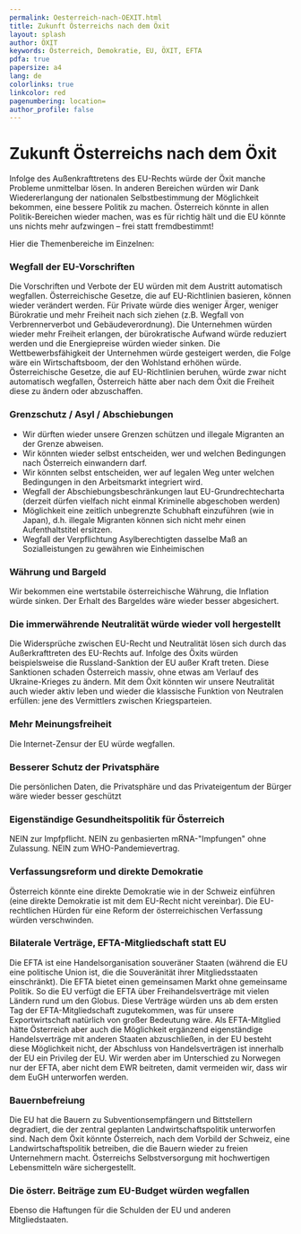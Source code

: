 ```yaml
---
permalink: Oesterreich-nach-OEXIT.html
title: Zukunft Österreichs nach dem Öxit
layout: splash
author: ÖXIT
keywords: Österreich, Demokratie, EU, ÖXIT, EFTA
pdfa: true
papersize: a4
lang: de
colorlinks: true
linkcolor: red
pagenumbering: location=
author_profile: false
---
```


# Zukunft Österreichs nach dem Öxit

Infolge des Außenkrafttretens des EU-Rechts würde der Öxit manche Probleme unmittelbar lösen. In anderen Bereichen würden wir Dank Wiedererlangung der nationalen Selbstbestimmung der Möglichkeit bekommen, eine bessere Politik zu machen. Österreich könnte in allen Politik-Bereichen wieder machen, was es für richtig hält und die EU könnte uns nichts mehr aufzwingen – frei statt fremdbestimmt!

Hier die Themenbereiche im Einzelnen:

### Wegfall der EU-Vorschriften

Die Vorschriften und Verbote der EU würden mit dem Austritt automatisch wegfallen. Österreichische Gesetze, die auf EU-Richtlinien basieren, können wieder verändert werden. Für Private würde dies weniger Ärger, weniger Bürokratie und mehr Freiheit nach sich ziehen (z.B. Wegfall von Verbrennerverbot und Gebäudeverordnung). Die Unternehmen würden wieder mehr Freiheit erlangen, der bürokratische Aufwand würde reduziert werden und die Energiepreise würden wieder sinken. Die Wettbewerbsfähigkeit der Unternehmen würde gesteigert werden, die Folge wäre ein Wirtschaftsboom, der den Wohlstand erhöhen würde. Österreichische Gesetze, die auf EU-Richtlinien beruhen, würde zwar nicht automatisch wegfallen, Österreich hätte aber nach dem Öxit die Freiheit diese zu ändern oder abzuschaffen.

### Grenzschutz / Asyl / Abschiebungen

* Wir dürften wieder unsere Grenzen schützen und illegale Migranten an der Grenze abweisen.
* Wir könnten wieder selbst entscheiden, wer und welchen Bedingungen nach Österreich einwandern darf.
* Wir könnten selbst entscheiden, wer auf legalen Weg unter welchen Bedingungen in den Arbeitsmarkt integriert wird.
* Wegfall der Abschiebungsbeschränkungen laut EU-Grundrechtecharta (derzeit dürfen vielfach nicht einmal Kriminelle abgeschoben werden)
* Möglichkeit eine zeitlich unbegrenzte Schubhaft einzuführen (wie in Japan), d.h. illegale Migranten können sich nicht mehr einen Aufenthaltstitel ersitzen.
* Wegfall der Verpflichtung Asylberechtigten dasselbe Maß an Sozialleistungen zu gewähren wie Einheimischen

### Währung und Bargeld

Wir bekommen eine wertstabile österreichische Währung, die Inflation würde sinken. Der Erhalt des Bargeldes wäre wieder besser abgesichert.

### Die immerwährende Neutralität würde wieder voll hergestellt

Die Widersprüche zwischen EU-Recht und Neutralität lösen sich durch das Außerkrafttreten des EU-Rechts auf. Infolge des Öxits würden beispielsweise die Russland-Sanktion der EU außer Kraft treten. Diese Sanktionen schaden Österreich massiv, ohne etwas am Verlauf des Ukraine-Krieges zu ändern.
Mit dem Öxit könnten wir unsere Neutralität auch wieder aktiv leben und wieder die klassische Funktion von Neutralen erfüllen: jene des Vermittlers zwischen Kriegsparteien.

### Mehr Meinungsfreiheit

Die Internet-Zensur der EU würde wegfallen.

### Besserer Schutz der Privatsphäre

Die persönlichen Daten, die Privatsphäre und das Privateigentum der Bürger wäre wieder besser geschützt

### Eigenständige Gesundheitspolitik für Österreich

NEIN zur Impfpflicht. NEIN zu genbasierten mRNA-"Impfungen" ohne Zulassung. NEIN zum WHO-Pandemievertrag.

### Verfassungsreform und direkte Demokratie

Österreich könnte eine direkte Demokratie wie in der Schweiz einführen (eine direkte Demokratie ist mit dem EU-Recht nicht vereinbar). Die EU-rechtlichen Hürden für eine Reform der österreichischen Verfassung würden verschwinden.

### Bilaterale Verträge, EFTA-Mitgliedschaft statt EU

Die EFTA ist eine Handelsorganisation souveräner Staaten (während die EU eine politische Union ist, die die Souveränität ihrer Mitgliedsstaaten einschränkt). Die EFTA bietet einen gemeinsamen Markt ohne gemeinsame Politik. So die EU verfügt die EFTA über Freihandelsverträge mit vielen Ländern rund um den Globus. Diese Verträge würden uns ab dem ersten Tag der EFTA-Mitgliedschaft zugutekommen, was für unsere Exportwirtschaft natürlich von großer Bedeutung wäre.
Als EFTA-Mitglied hätte Österreich aber auch die Möglichkeit ergänzend eigenständige Handelsverträge mit anderen Staaten abzuschließen, in der EU besteht diese Möglichkeit nicht, der Abschluss von Handelsverträgen ist innerhalb der EU ein Privileg der EU. Wir werden aber im Unterschied zu Norwegen nur der EFTA, aber nicht dem EWR beitreten, damit vermeiden wir, dass wir dem EuGH unterworfen werden.

### Bauernbefreiung

Die EU hat die Bauern zu Subventionsempfängern und Bittstellern degradiert, die der zentral geplanten Landwirtschaftspolitik unterworfen sind. Nach dem Öxit könnte Österreich, nach dem Vorbild der Schweiz, eine Landwirtschaftspolitik betreiben, die die Bauern wieder zu freien Unternehmern macht. Österreichs Selbstversorgung mit hochwertigen Lebensmitteln wäre sichergestellt.

### Die österr. Beiträge zum EU-Budget würden wegfallen

Ebenso die Haftungen für die Schulden der EU und anderen Mitgliedstaaten.

